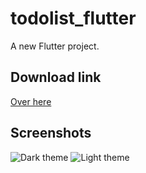 # todolist_flutter

A new Flutter project.

## Download link

[Over here](blob:https://github.com/a16ac0cc-0180-48e2-bb1f-5a40c52f9d13)

## Screenshots

![Dark theme](https://github.com/Bachar-official/todolist_flutter/blob/homework/1/files/scr1.png?raw=true)
![Light theme](https://github.com/Bachar-official/todolist_flutter/blob/homework/1/files/scr2.png?raw=true)
